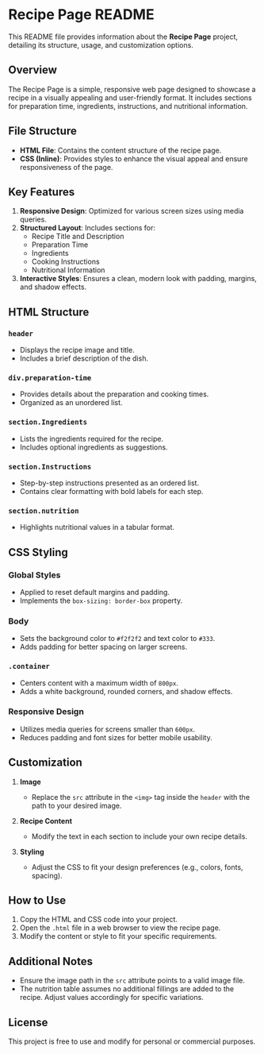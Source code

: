 # Recipe Page README

This README file provides information about the **Recipe Page** project, detailing its structure, usage, and customization options.


## Overview

The Recipe Page is a simple, responsive web page designed to showcase a recipe in a visually appealing and user-friendly format. It includes sections for preparation time, ingredients, instructions, and nutritional information.


## File Structure

- **HTML File**: Contains the content structure of the recipe page.
- **CSS (Inline)**: Provides styles to enhance the visual appeal and ensure responsiveness of the page.


## Key Features

1. **Responsive Design**: Optimized for various screen sizes using media queries.
2. **Structured Layout**: Includes sections for:
   - Recipe Title and Description
   - Preparation Time
   - Ingredients
   - Cooking Instructions
   - Nutritional Information
3. **Interactive Styles**: Ensures a clean, modern look with padding, margins, and shadow effects.


## HTML Structure

### `header`
- Displays the recipe image and title.
- Includes a brief description of the dish.

### `div.preparation-time`
- Provides details about the preparation and cooking times.
- Organized as an unordered list.

### `section.Ingredients`
- Lists the ingredients required for the recipe.
- Includes optional ingredients as suggestions.

### `section.Instructions`
- Step-by-step instructions presented as an ordered list.
- Contains clear formatting with bold labels for each step.

### `section.nutrition`
- Highlights nutritional values in a tabular format.


## CSS Styling

### Global Styles
- Applied to reset default margins and padding.
- Implements the `box-sizing: border-box` property.

### Body
- Sets the background color to `#f2f2f2` and text color to `#333`.
- Adds padding for better spacing on larger screens.

### `.container`
- Centers content with a maximum width of `800px`.
- Adds a white background, rounded corners, and shadow effects.

### Responsive Design
- Utilizes media queries for screens smaller than `600px`.
- Reduces padding and font sizes for better mobile usability.


## Customization

1. **Image**
   - Replace the `src` attribute in the `<img>` tag inside the `header` with the path to your desired image.

2. **Recipe Content**
   - Modify the text in each section to include your own recipe details.

3. **Styling**
   - Adjust the CSS to fit your design preferences (e.g., colors, fonts, spacing).


## How to Use

1. Copy the HTML and CSS code into your project.
2. Open the `.html` file in a web browser to view the recipe page.
3. Modify the content or style to fit your specific requirements.


## Additional Notes

- Ensure the image path in the `src` attribute points to a valid image file.
- The nutrition table assumes no additional fillings are added to the recipe. Adjust values accordingly for specific variations.


## License
This project is free to use and modify for personal or commercial purposes.

